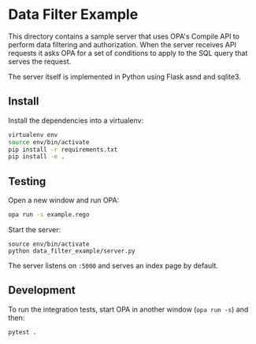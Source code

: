 # Data Filter Example

This directory contains a sample server that uses OPA's Compile API to perform
data filtering and authorization. When the server receives API requests it asks
OPA for a set of conditions to apply to the SQL query that serves the request.

The server itself is implemented in Python using Flask asnd and sqlite3.

## Install

Install the dependencies into a virtualenv:

```bash
virtualenv env
source env/bin/activate
pip install -r requirements.txt
pip install -e .
```

## Testing

Open a new window and run OPA:

```bash
opa run -s example.rego
```

Start the server:

```
source env/bin/activate
python data_filter_example/server.py
```

The server listens on `:5000` and serves an index page by default.

## Development

To run the integration tests, start OPA in another window (`opa run -s`) and
then:

```bash
pytest .
```
